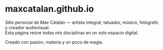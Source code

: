 # maxcatalan.github.io

Sitio personal de Max Catalán — artista integral, tatuador, músico, fotógrafo y creador audiovisual.  
Esta página reúne todas mis disciplinas en un solo espacio digital.

Creado con pasion, materia y un poco de magia.
